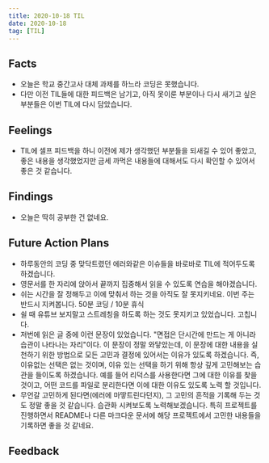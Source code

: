 ```yaml
---
title: 2020-10-18 TIL
date: 2020-10-18
tag: [TIL]
---
```


## Facts

- 오늘은 학교 중간고사 대체 과제를 하느라 코딩은 못했습니다.
- 다만 이전 TIL들에 대한 피드백은 남기고, 아직 못이룬 부분이나 다시 새기고 싶은 부분들은 이번 TIL에 다시 담았습니다.

## Feelings

- TIL에 셀프 피드백을 하니 이전에 제가 생각했던 부분들을 되새길 수 있어 좋았고, 좋은 내용을 생각했었지만 금세 까먹은 내용들에 대해서도 다시 확인할 수 있어서 좋은 것 같습니다.

## Findings

- 오늘은 딱히 공부한 건 없네요.

## Future Action Plans

- 하루동안의 코딩 중 맞닥트렸던 에러와같은 이슈들을 바로바로 TIL에 적어두도록 하겠습니다.
- 영문서를 한 자리에 앉아서 끝까지 집중해서 읽을 수 있도록 연습을 해야겠습니다.
- 쉬는 시간을 잘 정해두고 이에 맞춰서 하는 것을 아직도 잘 못지키네요. 이번 주는 반드시 지켜봅니다. 50분 코딩 / 10분 휴식
- 쉴 때 유튜브 보지말고 스트레칭을 하도록 하는 것도 못지키고 있었습니다. 고칩니다.
- 저번에 읽은 글 중에 이런 문장이 있었습니다. "면접은 단시간에 만드는 게 아니라 습관이 나타나는 자리"이다. 이 문장이 정말 와닿았는데, 이 문장에 대한 내용을 실천하기 위한 방법으로 모든 고민과 결정에 있어서는 이유가 있도록 하겠습니다. 즉, 이유없는 선택은 없는 것이며, 이유 있는 선택을 하기 위해 항상 깊게 고민해보는 습관을 들이도록 하겠습니다. 예를 들어 리덕스를 사용한다면 그에 대한 이유를 찾을 것이고, 어떤 코드를 파일로 분리한다면 이에 대한 이유도 있도록 노력 할 것입니다.
- 무언갈 고민하게 된다면(에러에 마땋트린다던지), 그 고민의 흔적을 기록해 두는 것도 정말 좋을 것 같습니다. 습관화 시켜보도록 노력해보겠습니다. 특히 프로젝트를 진행하면서 README나 다른 마크다운 문서에 해당 프로젝트에서 고민한 내용들을 기록하면 좋을 것 같네요.

## Feedback
